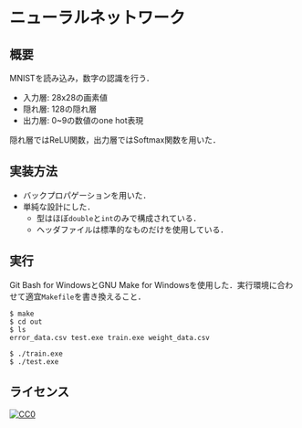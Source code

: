 # ニューラルネットワーク

## 概要
MNISTを読み込み，数字の認識を行う．
- 入力層: 28x28の画素値
- 隠れ層: 128の隠れ層
- 出力層: 0~9の数値のone hot表現

隠れ層ではReLU関数，出力層ではSoftmax関数を用いた．

## 実装方法
- バックプロパゲーションを用いた．
- 単純な設計にした．
  - 型はほぼ`double`と`int`のみで構成されている．
  - ヘッダファイルは標準的なものだけを使用している．

## 実行
Git Bash for WindowsとGNU Make for Windowsを使用した．実行環境に合わせて適宜`Makefile`を書き換えること．

```
$ make
$ cd out
$ ls
error_data.csv test.exe train.exe weight_data.csv

$ ./train.exe
$ ./test.exe
```

## ライセンス
[![CC0](http://i.creativecommons.org/p/zero/1.0/88x31.png "CC0")](http://creativecommons.org/publicdomain/zero/1.0/deed.ja)


